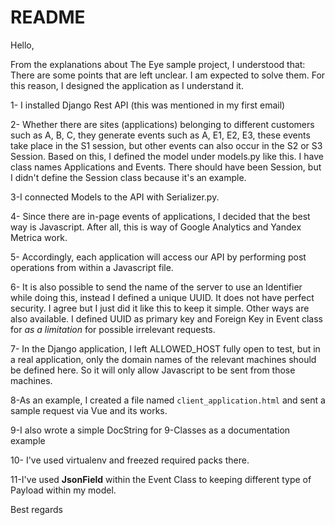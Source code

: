 # README

Hello,

From the explanations about The Eye sample project, I understood that: There are some points that are left unclear. I am expected to solve them. For this reason, I designed the application as I understand it.

1- I installed Django Rest API (this was mentioned in my first email)

2- Whether there are sites (applications) belonging to different customers such as A, B, C, they generate events such as A, E1, E2, E3, these events take place in the S1 session, but other events can also occur in the S2 or S3 Session. Based on this, I defined the model under models.py like this. I have class names Applications and Events. There should have been Session, but I didn't define the Session class because it's an example.

3-I connected Models to the API with Serializer.py.

4- Since there are in-page events of applications, I decided that the best way is Javascript. After all, this is way of Google Analytics and Yandex Metrica work.

5- Accordingly, each application will access our API by performing post operations from within a Javascript file.

6- It is also possible to send the name of the server to use an Identifier while doing this, instead I defined a unique UUID. It does not have perfect security. I agree but I just did it like this to keep it simple. Other ways are also available. I defined UUID as primary key and Foreign Key in Event class for *as a limitation* for possible irrelevant requests.

7- In the Django application, I left ALLOWED_HOST fully open to test, but in a real application, only the domain names of the relevant machines should be defined here. So it will only allow Javascript to be sent from those machines.

8-As an example, I created a file named `client_application.html` and sent a sample request via Vue and its works.

9-I also wrote a simple DocString for 9-Classes as a documentation example

10- I've used virtualenv and freezed required packs there.

11-I've used **JsonField** within the Event Class to keeping different type of Payload within my model.

Best regards